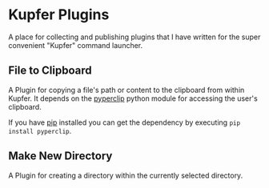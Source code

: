 Kupfer Plugins
==============

A place for collecting and publishing plugins that I have written for the super convenient "Kupfer" command launcher.

File to Clipboard
-----------------

A Plugin for copying a file's path or content to the clipboard from within Kupfer.
It depends on the [pyperclip](http://coffeeghost.net/2010/10/09/pyperclip-a-cross-platform-clipboard-module-for-python/)
python module for accessing the user's clipboard.

If you have [pip](https://pip.pypa.io/en/latest/) installed you can get the dependency
by executing `pip install pyperclip`.

Make New Directory
------------------

A Plugin for creating a directory within the currently selected directory.
